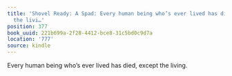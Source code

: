 ```yaml
---
title: 'Shovel Ready: A Spad: Every human being who’s ever lived has died, except
  the livi…'
position: 377
book_uuid: 221b699a-2f28-4412-bce8-31c5bd0c9d7a
location: '777'
source: kindle
---
```


Every human being who’s ever lived has died, except the living.